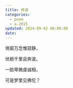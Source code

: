 ```yaml
---
title: 奔波
categories:
  - poem
  - a-2015
updated: 2024-09-02 00:00:00
date:
---
```


倚窗万念惟寂静，

伏枥千里且奔波。

一脸卑微虔诚相，

可是梦里见佛佗？‌‌
